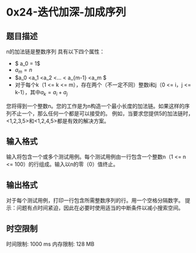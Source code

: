 # 0x24-迭代加深-加成序列

## 题目描述

n的加法链是整数序列 具有以下四个属性： 
- $ a_0 = 1$ 
- $a_m= n$ 
- $a_0 <a_1 <a_2 <... < a_{m-1} <a_m $
- 对于每个k（1 <= k <= m），存在两个（不一定不同）整数i和j（0 <= i，j <= k-1），其中$a_k = a_i + a_j$

您将得到一个整数n。您的工作是为n构造一个最小长度的加法链。如果这样的序列不止一个，那么任何一个都是可以接受的。 
例如，当要求您提供5的加法链时，<1,2,3,5>和<1,2,4,5>都是有效的解决方案。

## 输入格式

输入将包含一个或多个测试用例。每个测试用例由一行包含一个整数n（1 <= n <= 100）的行组成。输入以n的零（0）值终止。


## 输出格式

对于每个测试用例，打印一行包含所需整数序列的行。用一个空格分隔数字。 
提示：问题有点时间紧迫，因此在必要时使用适当的中断条件以减小搜索空间。 

## 时空限制

时间限制: 1000 ms
内存限制: 128 MB
